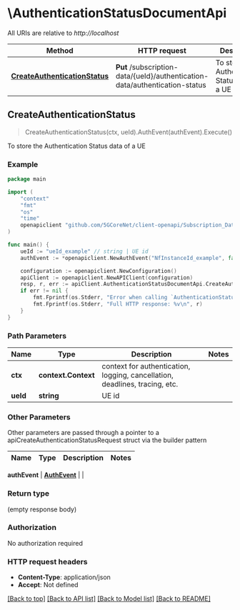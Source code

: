 # \AuthenticationStatusDocumentApi

All URIs are relative to *http://localhost*

Method | HTTP request | Description
------------- | ------------- | -------------
[**CreateAuthenticationStatus**](AuthenticationStatusDocumentApi.md#CreateAuthenticationStatus) | **Put** /subscription-data/{ueId}/authentication-data/authentication-status | To store the Authentication Status data of a UE



## CreateAuthenticationStatus

> CreateAuthenticationStatus(ctx, ueId).AuthEvent(authEvent).Execute()

To store the Authentication Status data of a UE

### Example

```go
package main

import (
    "context"
    "fmt"
    "os"
    "time"
    openapiclient "github.com/5GCoreNet/client-openapi/Subscription_Data"
)

func main() {
    ueId := "ueId_example" // string | UE id
    authEvent := *openapiclient.NewAuthEvent("NfInstanceId_example", false, time.Now(), *openapiclient.NewAuthType(), "ServingNetworkName_example") // AuthEvent | 

    configuration := openapiclient.NewConfiguration()
    apiClient := openapiclient.NewAPIClient(configuration)
    resp, r, err := apiClient.AuthenticationStatusDocumentApi.CreateAuthenticationStatus(context.Background(), ueId).AuthEvent(authEvent).Execute()
    if err != nil {
        fmt.Fprintf(os.Stderr, "Error when calling `AuthenticationStatusDocumentApi.CreateAuthenticationStatus``: %v\n", err)
        fmt.Fprintf(os.Stderr, "Full HTTP response: %v\n", r)
    }
}
```

### Path Parameters


Name | Type | Description  | Notes
------------- | ------------- | ------------- | -------------
**ctx** | **context.Context** | context for authentication, logging, cancellation, deadlines, tracing, etc.
**ueId** | **string** | UE id | 

### Other Parameters

Other parameters are passed through a pointer to a apiCreateAuthenticationStatusRequest struct via the builder pattern


Name | Type | Description  | Notes
------------- | ------------- | ------------- | -------------

 **authEvent** | [**AuthEvent**](AuthEvent.md) |  | 

### Return type

 (empty response body)

### Authorization

No authorization required

### HTTP request headers

- **Content-Type**: application/json
- **Accept**: Not defined

[[Back to top]](#) [[Back to API list]](../README.md#documentation-for-api-endpoints)
[[Back to Model list]](../README.md#documentation-for-models)
[[Back to README]](../README.md)

